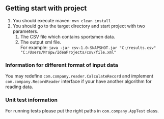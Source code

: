 ## Getting start with project

1. You should execute maven:
``mvn clean install``
2. You should go to the target directory and start project with two parameters.
    1. The CSV file which contains sportsmen data.
    2. The output xml file.
    <br/> For example: ``java -jar csv-1.0-SNAPSHOT.jar "C:/results.csv" "C:/Users/Игорь/IdeaProjects/csv/file.xml"``
    

### Information for different format of input data
You may redefine ``com.company.reader.CalculateRecord`` and implement ``com.company.RecordReader`` interface if your have another algorithm for reading data.

### Unit test information
For running tests please put the right paths in ``com.company.AppTest`` class.